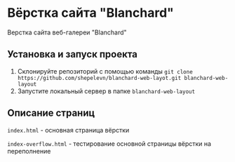 # Вёрстка сайта "Blanchard"

Верстка сайта веб-галереи "Blanchard"

## Установка и запуск проекта

1. Склонируйте репозиторий с помощью команды
   `git clone https://github.com/shepelevn/blanchard-web-layot.git blanchard-web-layout`
2. Запустите локальный сервер в папке `blanchard-web-layout`

## Описание страниц

`index.html` - основная страница вёрстки

`index-overflow.html` - тестирование основной страницы вёрстки на
переполнение
